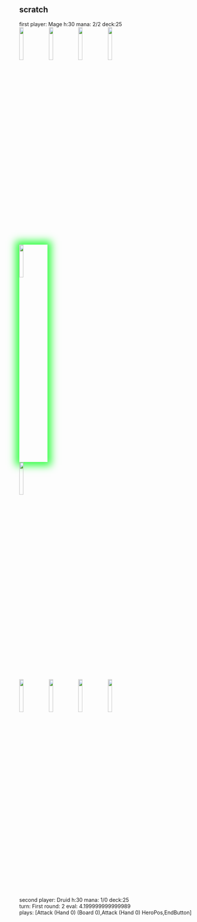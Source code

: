 scratch
---
first player: Mage h:30
 mana: 2/2
deck:25<br>
<img src='https://art.hearthstonejson.com/v1/render/latest/enUS/256x/GIL_119.png' style='width:15%'> <img src='https://art.hearthstonejson.com/v1/render/latest/enUS/256x/LOE_110.png' style='width:15%'> <img src='https://art.hearthstonejson.com/v1/render/latest/enUS/256x/ICC_099.png' style='width:15%'> <img src='https://art.hearthstonejson.com/v1/render/latest/enUS/256x/LOOT_394.png' style='width:15%'><br>
<img src='https://art.hearthstonejson.com/v1/render/latest/enUS/256x/GVG_082.png' style='width:15%;box-shadow: 0px 0px 20px 10px #3f4;'><br>
<img src='https://art.hearthstonejson.com/v1/render/latest/enUS/256x/CFM_654.png' style='width:15%'><br>
<img src='https://art.hearthstonejson.com/v1/render/latest/enUS/256x/FP1_015.png' style='width:15%'> <img src='https://art.hearthstonejson.com/v1/render/latest/enUS/256x/UNG_816.png' style='width:15%'> <img src='https://art.hearthstonejson.com/v1/render/latest/enUS/256x/CFM_648.png' style='width:15%'> <img src='https://art.hearthstonejson.com/v1/render/latest/enUS/256x/FP1_017.png' style='width:15%'><br>
second player: Druid h:30
 mana: 1/0
deck:25<br>
turn: First round: 2 eval: 4.199999999999989<br>
plays: [Attack (Hand 0) (Board 0),Attack (Hand 0) HeroPos,EndButton]